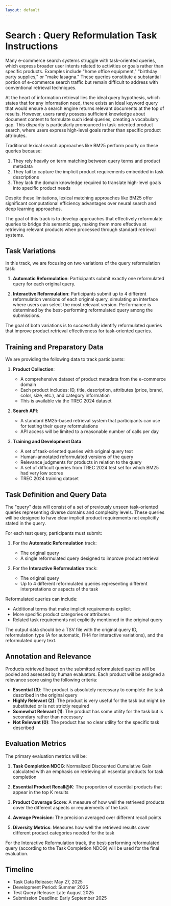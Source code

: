 ```yaml
---
layout: default
---
```


# Search : Query Reformulation Task Instructions

Many e-commerce search systems struggle with task-oriented queries, which express broader user intents related to activities or goals rather than specific products. Examples include "home office equipment," "birthday party supplies," or "make lasagna." These queries constitute a substantial portion of e-commerce search traffic but remain difficult to address with conventional retrieval techniques.

At the heart of information retrieval lies the ideal query hypothesis, which states that for any information need, there exists an ideal keyword query that would ensure a search engine returns relevant documents at the top of results. However, users rarely possess sufficient knowledge about document content to formulate such ideal queries, creating a vocabulary gap. This disparity is particularly pronounced in task-oriented product search, where users express high-level goals rather than specific product attributes.

Traditional lexical search approaches like BM25 perform poorly on these queries because:
1. They rely heavily on term matching between query terms and product metadata
2. They fail to capture the implicit product requirements embedded in task descriptions
3. They lack the domain knowledge required to translate high-level goals into specific product needs

Despite these limitations, lexical matching approaches like BM25 offer significant computational efficiency advantages over neural search and deep learning approaches. 

The goal of this track is to develop approaches that effectively reformulate queries to bridge this semantic gap, making them more effective at retrieving relevant products when processed through standard retrieval systems.

## Task Variations
In this track, we are focusing on two variations of the query reformulation task:

1. **Automatic Reformulation**: Participants submit exactly one reformulated query for each original query.

2. **Interactive Reformulation**: Participants submit up to 4 different reformulation versions of each original query, simulating an interface where users can select the most relevant version. Performance is determined by the best-performing reformulated query among the submissions.

The goal of both variations is to successfully identify reformulated queries that improve product retrieval effectiveness for task-oriented queries.

## Training and Preparatory Data
We are providing the following data to track participants:

1. **Product Collection**:
   - A comprehensive dataset of product metadata from the e-commerce domain
   - Each product includes: ID, title, description, attributes (price, brand, color, size, etc.), and category information
   - This is available via the TREC 2024 dataset

2. **Search API**:
   - A standard BM25-based retrieval system that participants can use for testing their query reformulations
   - API access will be limited to a reasonable number of calls per day

3. **Training and Development Data**:
   - A set of task-oriented queries with original query text
   - Human-annotated reformulated versions of the query
   - Relevance judgments for products in relation to the query
   - A set of difficult queries from TREC 2024 test set for which BM25 had very low scores
   - TREC 2024 training dataset

## Task Definition and Query Data
The "query" data will consist of a set of previously unseen task-oriented queries representing diverse domains and complexity levels. These queries will be designed to have clear implicit product requirements not explicitly stated in the query.

For each test query, participants must submit:

1. For the **Automatic Reformulation** track:
   - The original query
   - A single reformulated query designed to improve product retrieval

2. For the **Interactive Reformulation** track:
   - The original query
   - Up to 4 different reformulated queries representing different interpretations or aspects of the task

Reformulated queries can include:
- Additional terms that make implicit requirements explicit
- More specific product categories or attributes
- Related task requirements not explicitly mentioned in the original query

The output data should be a TSV file with the original query ID, reformulation type (A for automatic, I1-I4 for interactive variations), and the reformulated query text.

## Annotation and Relevance
Products retrieved based on the submitted reformulated queries will be pooled and assessed by human evaluators. Each product will be assigned a relevance score using the following criteria:

- **Essential (3)**: The product is absolutely necessary to complete the task described in the original query
- **Highly Relevant (2)**: The product is very useful for the task but might be substituted or is not strictly required
- **Somewhat Relevant (1)**: The product has some utility for the task but is secondary rather than necessary
- **Not Relevant (0)**: The product has no clear utility for the specific task described

## Evaluation Metrics
The primary evaluation metrics will be:

1. **Task Completion NDCG**: Normalized Discounted Cumulative Gain calculated with an emphasis on retrieving all essential products for task completion

2. **Essential Product Recall@K**: The proportion of essential products that appear in the top K results

3. **Product Coverage Score**: A measure of how well the retrieved products cover the different aspects or requirements of the task

4. **Average Precision**: The precision averaged over different recall points

5. **Diversity Metrics**: Measures how well the retrieved results cover different product categories needed for the task

For the Interactive Reformulation track, the best-performing reformulated query (according to the Task Completion NDCG) will be used for the final evaluation.

## Timeline
- Task Data Release: May 27, 2025
- Development Period: Summer 2025
- Test Query Release: Late August 2025
- Submission Deadline: Early September 2025
